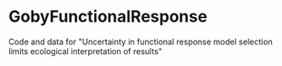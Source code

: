 # GobyFunctionalResponse
Code and data for "Uncertainty in functional response model selection limits ecological interpretation of results"
